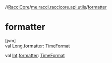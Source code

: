 //[RacciCore](../../index.md)/[me.racci.raccicore.api.utils](index.md)/[formatter](formatter.md)

# formatter

[jvm]\
val [Long](https://kotlinlang.org/api/latest/jvm/stdlib/kotlin/-long/index.html).[formatter](formatter.md): [TimeFormat](-time-format/index.md)

val [Int](https://kotlinlang.org/api/latest/jvm/stdlib/kotlin/-int/index.html).[formatter](formatter.md): [TimeFormat](-time-format/index.md)
